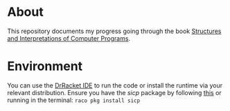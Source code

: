 # About
This repository documents my progress going through the book [Structures and Interpretations of Computer Programs](https://web.mit.edu/6.001/6.037/sicp.pdf).

# Environment
You can use the [DrRacket IDE](https://download.racket-lang.org/) to run the code or install the runtime via your relevant distribution.
Ensure you have the *sicp* package by following [this](https://docs.racket-lang.org/sicp-manual/Installation.html) or running in the terminal:
```raco pkg install sicp```
